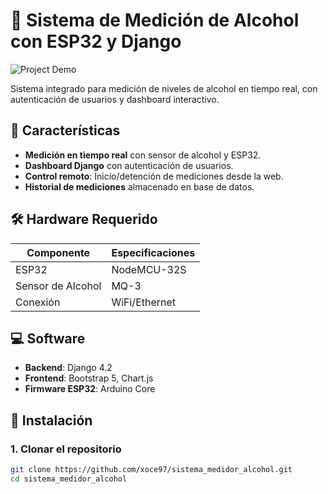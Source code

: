 # 🚀 Sistema de Medición de Alcohol con ESP32 y Django

![Project Demo](https://via.placeholder.com/800x400?text=Demo+del+Proyecto) <!-- Reemplaza con una imagen real -->

Sistema integrado para medición de niveles de alcohol en tiempo real, con autenticación de usuarios y dashboard interactivo.

## 🌟 Características

- **Medición en tiempo real** con sensor de alcohol y ESP32.
- **Dashboard Django** con autenticación de usuarios.
- **Control remoto**: Inicio/detención de mediciones desde la web.
- **Historial de mediciones** almacenado en base de datos.

## 🛠 Hardware Requerido

| Componente          | Especificaciones |
|---------------------|------------------|
| ESP32               | NodeMCU-32S      |
| Sensor de Alcohol   | MQ-3             |
| Conexión            | WiFi/Ethernet    |

## 💻 Software

- **Backend**: Django 4.2
- **Frontend**: Bootstrap 5, Chart.js
- **Firmware ESP32**: Arduino Core

## 🔌 Instalación

### 1. Clonar el repositorio
```bash
git clone https://github.com/xoce97/sistema_medidor_alcohol.git
cd sistema_medidor_alcohol